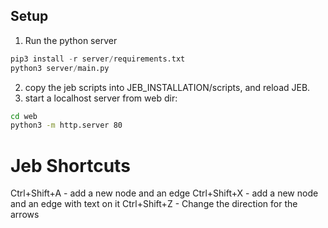 ## Setup
1. Run the python server
```python
pip3 install -r server/requirements.txt
python3 server/main.py
```
2. copy the jeb scripts into JEB_INSTALLATION/scripts, and reload JEB.
3. start a localhost server from web dir:
```bash
cd web
python3 -m http.server 80
```

# Jeb Shortcuts
Ctrl+Shift+A - add a new node and an edge
Ctrl+Shift+X - add a new node and an edge with text on it
Ctrl+Shift+Z - Change the direction for the arrows